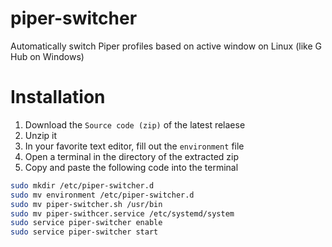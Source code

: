 # piper-switcher
Automatically switch Piper profiles based on active window on Linux (like G Hub on Windows)

# Installation

1. Download the `Source code (zip)` of the latest relaese
2. Unzip it
3. In your favorite text editor, fill out the `environment` file
4. Open a terminal in the directory of the extracted zip
5. Copy and paste the following code into the terminal
```bash
sudo mkdir /etc/piper-switcher.d
sudo mv environment /etc/piper-switcher.d
sudo mv piper-switcher.sh /usr/bin
sudo mv piper-swithcer.service /etc/systemd/system
sudo service piper-switcher enable
sudo service piper-switcher start
```

